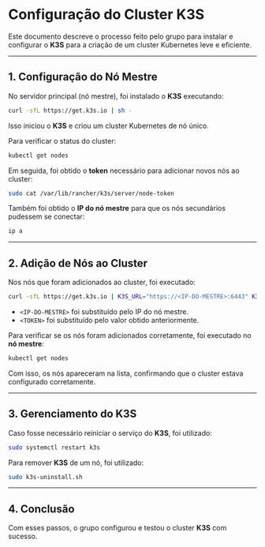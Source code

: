 # Configuração do Cluster K3S

Este documento descreve o processo feito pelo grupo para instalar e configurar o **K3S** para a criação de um cluster Kubernetes leve e eficiente.

---

## 1. Configuração do Nó Mestre

No servidor principal (nó mestre), foi instalado o **K3S** executando:

```sh
curl -sfL https://get.k3s.io | sh -
```

Isso iniciou o **K3S** e criou um cluster Kubernetes de nó único.

Para verificar o status do cluster:

```sh
kubectl get nodes
```

Em seguida, foi obtido o **token** necessário para adicionar novos nós ao cluster:

```sh
sudo cat /var/lib/rancher/k3s/server/node-token
```

Também foi obtido o **IP do nó mestre** para que os nós secundários pudessem se conectar:

```sh
ip a
```

---

## 2. Adição de Nós ao Cluster

Nos nós que foram adicionados ao cluster, foi executado:

```sh
curl -sfL https://get.k3s.io | K3S_URL="https://<IP-DO-MESTRE>:6443" K3S_TOKEN="<TOKEN>" sh -
```

- `<IP-DO-MESTRE>` foi substituído pelo IP do nó mestre.
- `<TOKEN>` foi substituído pelo valor obtido anteriormente.

Para verificar se os nós foram adicionados corretamente, foi executado no **nó mestre**:

```sh
kubectl get nodes
```

Com isso, os nós apareceram na lista, confirmando que o cluster estava configurado corretamente.

---

## 3. Gerenciamento do K3S

Caso fosse necessário reiniciar o serviço do **K3S**, foi utilizado:

```sh
sudo systemctl restart k3s
```

Para remover **K3S** de um nó, foi utilizado:

```sh
sudo k3s-uninstall.sh
```

---

## 4. Conclusão

Com esses passos, o grupo configurou e testou o cluster **K3S** com sucesso.

